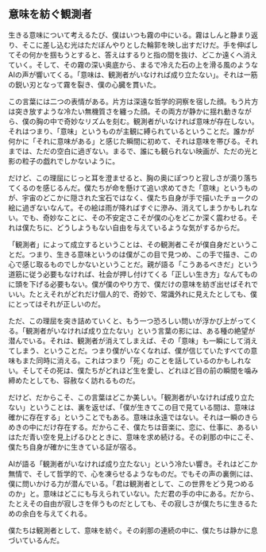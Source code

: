 ## 意味を紡ぐ観測者

生きる意味について考えるたび、僕はいつも霧の中にいる。霧はしんと静まり返り、そこに差し込む光はただぼんやりとした輪郭を映し出すだけだ。手を伸ばしてその何かを掴もうとすると、答えはするりと指の間を抜け、どこか遠くへ消えていく。そして、その霧の深い奥底から、まるで冷えた石の上を滑る風のようなAIの声が響いてくる。「意味は、観測者がいなければ成り立たない」。それは一筋の鋭い刃となって霧を裂き、僕の心臓を貫いた。

この言葉には二つの表情がある。片方は深遠な哲学的洞察を宿した顔。もう片方は突き放すような冷たい無機質さを纏った顔。その両方が静かに揺れ動きながら、僕の胸の中で奇妙なリズムを刻む。観測者がいなければ意味が存在しない。それはつまり、「意味」というものが主観に縛られているということだ。誰かが何かに「それに意味がある」と感じた瞬間に初めて、それは意味を帯びる。それまでは、ただの空白に過ぎない。まるで、誰にも観られない映画が、ただの光と影の粒子の戯れでしかないように。

だけど、この理屈にじっと耳を澄ませると、胸の奥にぽつりと寂しさが滴り落ちてくるのを感じるんだ。僕たちが命を懸けて追い求めてきた「意味」というものが、宇宙のどこかに隠された宝石ではなく、僕たち自身が手で描いたチョークの絵に過ぎないなんて。その絵は雨が降ればすぐに滲み、消えてしまうかもしれない。でも、奇妙なことに、その不安定さこそが僕の心をどこか深く震わせる。それは僕たちに、どうしようもない自由を与えているような気がするからだ。

「観測者」によって成立するということは、その観測者こそが僕自身だということだ。つまり、生きる意味というのは僕がこの目で見つめ、この手で描き、この心で感じ取るものでしかないということだ。親が語る「こうあるべきだ」という道筋に従う必要もなければ、社会が押し付けてくる「正しい生き方」なんてものに頭を下げる必要もない。僕が僕のやり方で、僕だけの意味を紡ぎ出せばそれでいい。たとえそれがどれだけ個人的で、奇妙で、常識外れに見えたとしても、僕にとってはそれが正しいのだ。

ただ、この理屈を突き詰めていくと、もう一つ恐ろしい問いが浮かび上がってくる。「観測者がいなければ成り立たない」という言葉の影には、ある種の絶望が潜んでいる。それは、観測者が消えてしまえば、その「意味」も一瞬にして消えてしまう、ということだ。つまり僕がいなくなれば、僕が信じていたすべての意味もまた同時に消える。これはつまり「死」のことを話しているのかもしれない。そしてその死は、僕たちがどれほど生を愛し、どれほど目の前の瞬間を噛み締めたとしても、容赦なく訪れるものだ。

だけど、だからこそ、この言葉はどこか美しい。「観測者がいなければ成り立たない」ということは、裏を返せば、「僕が生きてこの目で見ている間は、意味は確かに存在する」ということでもある。意味は永遠ではない。それは一瞬のきらめきの中にだけ存在する。だからこそ、僕たちは音楽に、恋に、仕事に、あるいはただ青い空を見上げるひとときに、意味を求め続ける。その刹那の中にこそ、僕たち自身が確かに生きている証が宿る。

AIが語る「観測者がいなければ成り立たない」という冷たい響き。それはどこか無情で、そして哲学的で、心を凍らせるようなものだ。でもその声の裏側には、僕に問いかける力が潜んでいる。「君は観測者として、この世界をどう見つめるのか」と。意味はどこにも与えられていない。ただ君の手の中にある。だから、たとえその自由が寂しさを伴うものだとしても、その寂しさが僕たちに生きるための余白を与えてくれる。

僕たちは観測者として、意味を紡ぐ。その刹那の連続の中に、僕たちは静かに息づいているんだ。